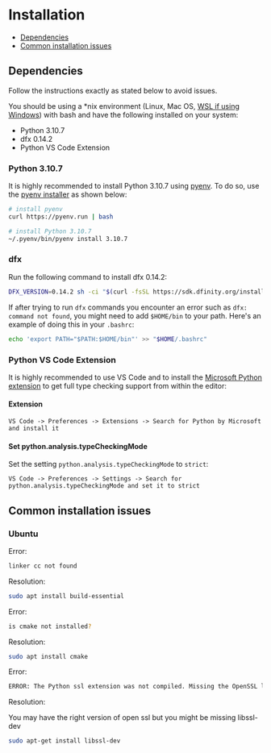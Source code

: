 # Installation

-   [Dependencies](#dependencies)
-   [Common installation issues](#common-installation-issues)

## Dependencies

Follow the instructions exactly as stated below to avoid issues.

You should be using a \*nix environment (Linux, Mac OS, [WSL if using Windows](https://learn.microsoft.com/en-us/windows/wsl/install)) with bash and have the following installed on your system:

-   Python 3.10.7
-   dfx 0.14.2
-   Python VS Code Extension

### Python 3.10.7

It is highly recommended to install Python 3.10.7 using [pyenv](https://github.com/pyenv/pyenv). To do so, use the [pyenv installer](https://github.com/pyenv/pyenv-installer) as shown below:

```bash
# install pyenv
curl https://pyenv.run | bash

# install Python 3.10.7
~/.pyenv/bin/pyenv install 3.10.7
```

### dfx

Run the following command to install dfx 0.14.2:

```bash
DFX_VERSION=0.14.2 sh -ci "$(curl -fsSL https://sdk.dfinity.org/install.sh)"
```

If after trying to run `dfx` commands you encounter an error such as `dfx: command not found`, you might need to add `$HOME/bin` to your path. Here's an example of doing this in your `.bashrc`:

```bash
echo 'export PATH="$PATH:$HOME/bin"' >> "$HOME/.bashrc"
```

### Python VS Code Extension

It is highly recommended to use VS Code and to install the [Microsoft Python extension](https://marketplace.visualstudio.com/items?itemName=ms-python.python) to get full type checking support from within the editor:

#### Extension

```
VS Code -> Preferences -> Extensions -> Search for Python by Microsoft and install it
```

#### Set python.analysis.typeCheckingMode

Set the setting `python.analysis.typeCheckingMode` to `strict`:

```
VS Code -> Preferences -> Settings -> Search for python.analysis.typeCheckingMode and set it to strict
```

## Common installation issues

### Ubuntu

Error:

```bash
linker cc not found
```

Resolution:

```bash
sudo apt install build-essential
```

Error:

```bash
is cmake not installed?
```

Resolution:

```bash
sudo apt install cmake
```

Error:

```bash
ERROR: The Python ssl extension was not compiled. Missing the OpenSSL lib
```

Resolution:

You may have the right version of open ssl but you might be missing libssl-dev

```bash
sudo apt-get install libssl-dev
```
